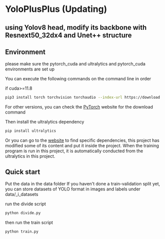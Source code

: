 # YoloPlusPlus   (Updating)

## using Yolov8 head, modify its backbone with Resnext50_32dx4 and Unet++ structure



## Environment

please make sure the pytorch_cuda and ultralytics and pytorch_cuda environments are set up

You can execute the following commands on the command line in order



if cuda>=11.8

```bash
pip3 install torch torchvision torchaudio --index-url https://download.pytorch.org/whl/cu118
```

For other versions, you can check the [PyTorch](https://pytorch.org/get-started/locally/) website for the download command



Then install the ultralytics dependency

```bash
pip install ultralytics
```

Or you can go to the [website](https://github.com/ultralytics/ultralytics)  to find specific dependencies, this project has modified some of its content and put it inside the project. When the training program is run in this project, it is automatically conducted from the ultralytics in this project.



## Quick start

Put the data in the data folder
If you haven't done a train-validation split yet, you can store datasets of YOLO format in images and labels under data/_i_datasets



run the divide script

```bash
python divide.py
```



then run the train script 

```
python train.py
```


